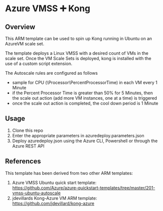 
# Azure VMSS :heavy_plus_sign: Kong


## Overview
This ARM template can be used to spin up Kong running in Ubuntu on an AzureVM scale set. 

The template deploys a Linux VMSS with a desired count of VMs in the scale set. Once the VM Scale Sets is deployed, kong is installed with the use of a custom script extension.

The Autoscale rules are configured as follows
- sample for CPU (\\Processor\\PercentProcessorTime) in each VM every 1 Minute
- if the Percent Processor Time is greater than 50% for 5 Minutes, then the scale out action (add more VM instances, one at a time) is triggered
- once the scale out action is completed, the cool down period is 1 Minute

## Usage
1. Clone this repo
2. Enter the appropriate parameters in azuredeploy.parameters.json
3. Deploy azuredeploy.json using the Azure CLI, Powershell or through the Azure REST API 

## References
This template has been derived from two other ARM templates:
1. Azure VMSS Ubuntu quick start template: https://github.com/Azure/azure-quickstart-templates/tree/master/201-vmss-ubuntu-autoscale
2. jdevillards Kong-Azure VM ARM template: https://github.com/jdevillard/kong-azure
